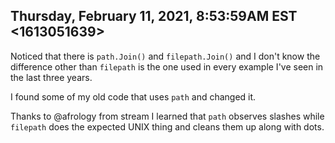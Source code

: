 ## Thursday, February 11, 2021, 8:53:59AM EST <1613051639>

Noticed that there is `path.Join()` and `filepath.Join()` and I don't
know the difference other than `filepath` is the one used in every
example I've seen in the last three years. 

I found some of my old code that uses `path` and changed it.

Thanks to @afrology from stream I learned that `path` observes slashes
while `filepath` does the expected UNIX thing and cleans them up along
with dots.

